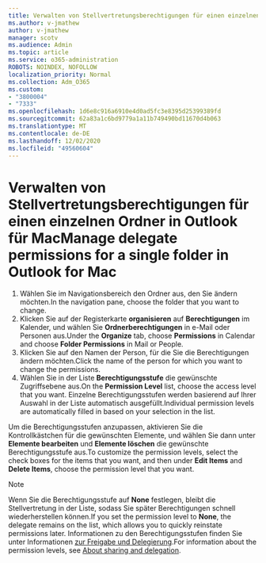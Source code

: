 ```yaml
---
title: Verwalten von Stellvertretungsberechtigungen für einen einzelnen Ordner in Outlook für Mac
ms.author: v-jmathew
author: v-jmathew
manager: scotv
ms.audience: Admin
ms.topic: article
ms.service: o365-administration
ROBOTS: NOINDEX, NOFOLLOW
localization_priority: Normal
ms.collection: Adm_O365
ms.custom:
- "3800004"
- "7333"
ms.openlocfilehash: 1d6e8c916a6910e4d0ad5fc3e8395d25399389fd
ms.sourcegitcommit: 62a83a1c6bd9779a1a11b749490bd11670d4b063
ms.translationtype: MT
ms.contentlocale: de-DE
ms.lasthandoff: 12/02/2020
ms.locfileid: "49560604"
---
```

# <a name="manage-delegate-permissions-for-a-single-folder-in-outlook-for-mac"></a><span data-ttu-id="3b877-102">Verwalten von Stellvertretungsberechtigungen für einen einzelnen Ordner in Outlook für Mac</span><span class="sxs-lookup"><span data-stu-id="3b877-102">Manage delegate permissions for a single folder in Outlook for Mac</span></span>

1. <span data-ttu-id="3b877-103">Wählen Sie im Navigationsbereich den Ordner aus, den Sie ändern möchten.</span><span class="sxs-lookup"><span data-stu-id="3b877-103">In the navigation pane, choose the folder that you want to change.</span></span>
2. <span data-ttu-id="3b877-104">Klicken Sie auf der Registerkarte **organisieren** auf **Berechtigungen** im Kalender, und wählen Sie **Ordnerberechtigungen** in e-Mail oder Personen aus.</span><span class="sxs-lookup"><span data-stu-id="3b877-104">Under the **Organize** tab, choose **Permissions** in Calendar and choose **Folder Permissions** in Mail or People.</span></span>
3. <span data-ttu-id="3b877-105">Klicken Sie auf den Namen der Person, für die Sie die Berechtigungen ändern möchten.</span><span class="sxs-lookup"><span data-stu-id="3b877-105">Click the name of the person for which you want to change the permissions.</span></span>
4. <span data-ttu-id="3b877-106">Wählen Sie in der Liste **Berechtigungsstufe** die gewünschte Zugriffsebene aus.</span><span class="sxs-lookup"><span data-stu-id="3b877-106">On the **Permission Level** list, choose the access level that you want.</span></span> <span data-ttu-id="3b877-107">Einzelne Berechtigungsstufen werden basierend auf Ihrer Auswahl in der Liste automatisch ausgefüllt.</span><span class="sxs-lookup"><span data-stu-id="3b877-107">Individual permission levels are automatically filled in based on your selection in the list.</span></span>

<span data-ttu-id="3b877-108">Um die Berechtigungsstufen anzupassen, aktivieren Sie die Kontrollkästchen für die gewünschten Elemente, und wählen Sie dann unter **Elemente bearbeiten** und **Elemente löschen** die gewünschte Berechtigungsstufe aus.</span><span class="sxs-lookup"><span data-stu-id="3b877-108">To customize the permission levels, select the check boxes for the items that you want, and then under **Edit Items** and **Delete Items**, choose the permission level that you want.</span></span>

> [!NOTE]
> <span data-ttu-id="3b877-109">Wenn Sie die Berechtigungsstufe auf **None** festlegen, bleibt die Stellvertretung in der Liste, sodass Sie später Berechtigungen schnell wiederherstellen können.</span><span class="sxs-lookup"><span data-stu-id="3b877-109">If you set the permission level to **None**, the delegate remains on the list, which allows you to quickly reinstate permissions later.</span></span> <span data-ttu-id="3b877-110">Informationen zu den Berechtigungsstufen finden Sie unter Informationen [zur Freigabe und Delegierung](https://support.microsoft.com/office/options-for-sharing-and-delegating-folders-in-outlook-for-mac-480d8054-68ce-4150-ba1e-b9b7f2fc4ce5).</span><span class="sxs-lookup"><span data-stu-id="3b877-110">For information about the permission levels, see [About sharing and delegation](https://support.microsoft.com/office/options-for-sharing-and-delegating-folders-in-outlook-for-mac-480d8054-68ce-4150-ba1e-b9b7f2fc4ce5).</span></span>

